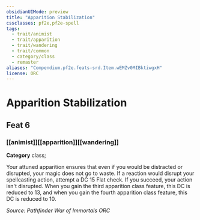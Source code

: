 ```yaml
---
obsidianUIMode: preview
title: "Apparition Stabilization"
cssclasses: pf2e,pf2e-spell
tags:
  - trait/animist
  - trait/apparition
  - trait/wandering
  - trait/common
  - category/class
  - remaster
aliases: "Compendium.pf2e.feats-srd.Item.wEMZv0MIBktiwgxH"
license: ORC
---
```

# Apparition Stabilization
## Feat 6
### [[animist]][[apparition]][[wandering]]

**Category** class; 




Your attuned apparition ensures that even if you would be distracted or disrupted, your magic does not go to waste. If a reaction would disrupt your spellcasting action, attempt a DC 15 Flat check. If you succeed, your action isn't disrupted. When you gain the third apparition class feature, this DC is reduced to 13, and when you gain the fourth apparition class feature, this DC is reduced to 10.

*Source: Pathfinder War of Immortals*
*ORC*